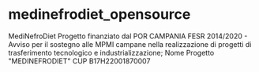 # medinefrodiet_opensource
MediNefroDiet Progetto finanziato dal POR CAMPANIA FESR 2014/2020 - Avviso per il sostegno alle MPMI campane nella realizzazione di progetti di trasferimento tecnologico e industrializzazione; Nome Progetto "MEDINEFRODIET" CUP B17H22001870007
